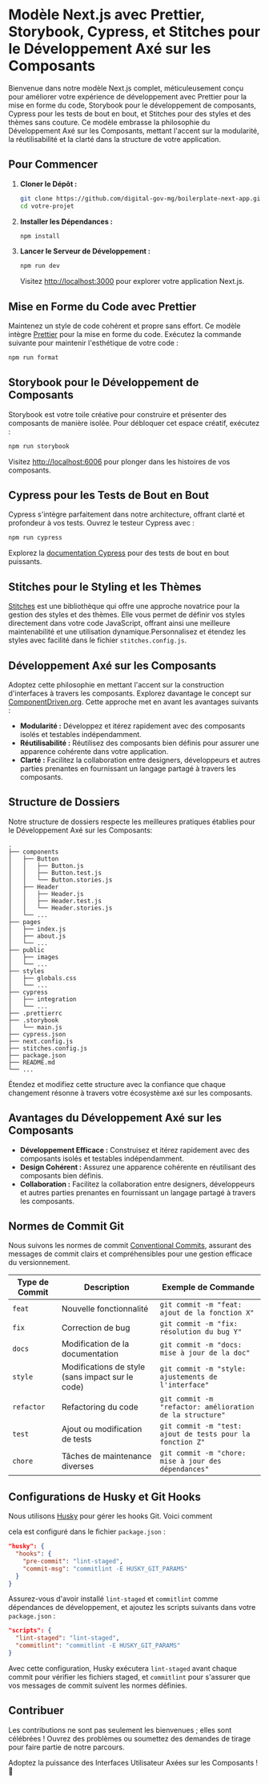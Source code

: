 # Modèle Next.js avec Prettier, Storybook, Cypress, et Stitches pour le Développement Axé sur les Composants

Bienvenue dans notre modèle Next.js complet, méticuleusement conçu pour améliorer votre expérience de développement avec Prettier pour la mise en forme du code, Storybook pour le développement de composants, Cypress pour les tests de bout en bout, et Stitches pour des styles et des thèmes sans couture. Ce modèle embrasse la philosophie du Développement Axé sur les Composants, mettant l'accent sur la modularité, la réutilisabilité et la clarté dans la structure de votre application.

## Pour Commencer

1. **Cloner le Dépôt :**

   ```bash
   git clone https://github.com/digital-gov-mg/boilerplate-next-app.git votre-projet
   cd votre-projet
   ```

2. **Installer les Dépendances :**

   ```bash
   npm install
   ```

3. **Lancer le Serveur de Développement :**

   ```bash
   npm run dev
   ```

   Visitez [http://localhost:3000](http://localhost:3000) pour explorer votre application Next.js.

## Mise en Forme du Code avec Prettier

Maintenez un style de code cohérent et propre sans effort. Ce modèle intègre [Prettier](https://prettier.io/) pour la mise en forme du code. Exécutez la commande suivante pour maintenir l'esthétique de votre code :

```bash
npm run format
```

## Storybook pour le Développement de Composants

Storybook est votre toile créative pour construire et présenter des composants de manière isolée. Pour débloquer cet espace créatif, exécutez :

```bash
npm run storybook
```

Visitez [http://localhost:6006](http://localhost:6006) pour plonger dans les histoires de vos composants.

## Cypress pour les Tests de Bout en Bout

Cypress s'intègre parfaitement dans notre architecture, offrant clarté et profondeur à vos tests. Ouvrez le testeur Cypress avec :

```bash
npm run cypress
```

Explorez la [documentation Cypress](https://docs.cypress.io/) pour des tests de bout en bout puissants.

## Stitches pour le Styling et les Thèmes

[Stitches](https://stitches.dev/) est une bibliothèque qui offre une approche novatrice pour la gestion des styles et des thèmes. Elle vous permet de définir vos styles directement dans votre code JavaScript, offrant ainsi une meilleure maintenabilité et une utilisation dynamique.Personnalisez et étendez les styles avec facilité dans le fichier `stitches.config.js`.

## Développement Axé sur les Composants

Adoptez cette philosophie en mettant l'accent sur la construction d'interfaces à travers les composants. Explorez davantage le concept sur [ComponentDriven.org](https://www.componentdriven.org/). Cette approche met en avant les avantages suivants :

- **Modularité :** Développez et itérez rapidement avec des composants isolés et testables indépendamment.
- **Réutilisabilité :** Réutilisez des composants bien définis pour assurer une apparence cohérente dans votre application.
- **Clarté :** Facilitez la collaboration entre designers, développeurs et autres parties prenantes en fournissant un langage partagé à travers les composants.

## Structure de Dossiers

Notre structure de dossiers respecte les meilleures pratiques établies pour le Développement Axé sur les Composants:

```plaintext
.
├── components
│   ├── Button
│   │   ├── Button.js
│   │   ├── Button.test.js
│   │   └── Button.stories.js
│   ├── Header
│   │   ├── Header.js
│   │   ├── Header.test.js
│   │   └── Header.stories.js
│   └── ...
├── pages
│   ├── index.js
│   ├── about.js
│   └── ...
├── public
│   ├── images
│   └── ...
├── styles
│   ├── globals.css
│   └── ...
├── cypress
│   ├── integration
│   └── ...
├── .prettierrc
├── .storybook
│   └── main.js
├── cypress.json
├── next.config.js
├── stitches.config.js
├── package.json
├── README.md
└── ...
```

Étendez et modifiez cette structure avec la confiance que chaque changement résonne à travers votre écosystème axé sur les composants.

## Avantages du Développement Axé sur les Composants

- **Développement Efficace :** Construisez et itérez rapidement avec des composants isolés et testables indépendamment.
- **Design Cohérent :** Assurez une apparence cohérente en réutilisant des composants bien définis.
- **Collaboration :** Facilitez la collaboration entre designers, développeurs et autres parties prenantes en fournissant un langage partagé à travers les composants.

## Normes de Commit Git

Nous suivons les normes de commit [Conventional Commits](https://www.conventionalcommits.org/fr/v2.1.0/), assurant des messages de commit clairs et compréhensibles pour une gestion efficace du versionnement.

| Type de Commit     | Description                                         | Exemple de Commande                              |
|---------------------|-----------------------------------------------------|---------------------------------------------------|
| `feat`              | Nouvelle fonctionnalité                              | `git commit -m "feat: ajout de la fonction X"`   |
| `fix`               | Correction de bug                                   | `git commit -m "fix: résolution du bug Y"`       |
| `docs`              | Modification de la documentation                    | `git commit -m "docs: mise à jour de la doc"`     |
| `style`             | Modifications de style (sans impact sur le code)    | `git commit -m "style: ajustements de l'interface"` |
| `refactor`          | Refactoring du code                                 | `git commit -m "refactor: amélioration de la structure"` |
| `test`              | Ajout ou modification de tests                      | `git commit -m "test: ajout de tests pour la fonction Z"` |
| `chore`             | Tâches de maintenance diverses                       | `git commit -m "chore: mise à jour des dépendances"` |

## Configurations de Husky et Git Hooks

Nous utilisons [Husky](https://typicode.github.io/husky/) pour gérer les hooks Git. Voici comment

 cela est configuré dans le fichier `package.json` :

```json
"husky": {
  "hooks": {
    "pre-commit": "lint-staged",
    "commit-msg": "commitlint -E HUSKY_GIT_PARAMS"
  }
}
```

Assurez-vous d'avoir installé `lint-staged` et `commitlint` comme dépendances de développement, et ajoutez les scripts suivants dans votre `package.json` :

```json
"scripts": {
  "lint-staged": "lint-staged",
  "commitlint": "commitlint -E HUSKY_GIT_PARAMS"
}
```

Avec cette configuration, Husky exécutera `lint-staged` avant chaque commit pour vérifier les fichiers staged, et `commitlint` pour s'assurer que vos messages de commit suivent les normes définies.

## Contribuer

Les contributions ne sont pas seulement les bienvenues ; elles sont célébrées ! Ouvrez des problèmes ou soumettez des demandes de tirage pour faire partie de notre parcours.

Adoptez la puissance des Interfaces Utilisateur Axées sur les Composants ! 🚀
